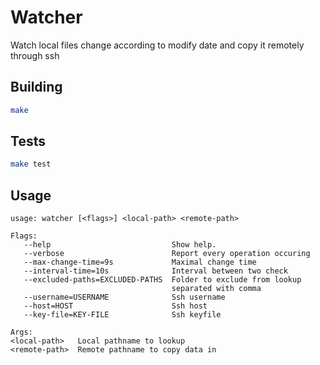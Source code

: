# Watcher #

Watch local files change according to modify date and copy it remotely through ssh

## Building ##

```bash
make

```

## Tests ##

```bash
make test
```

## Usage ##

```
usage: watcher [<flags>] <local-path> <remote-path>

Flags:
   --help                           Show help.
   --verbose                        Report every operation occuring
   --max-change-time=9s             Maximal change time
   --interval-time=10s              Interval between two check
   --excluded-paths=EXCLUDED-PATHS  Folder to exclude from lookup
                                    separated with comma
   --username=USERNAME              Ssh username
   --host=HOST                      Ssh host
   --key-file=KEY-FILE              Ssh keyfile

Args:
<local-path>   Local pathname to lookup
<remote-path>  Remote pathname to copy data in
```
